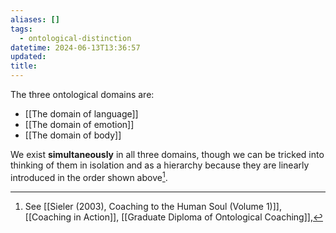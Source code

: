 ```yaml
---
aliases: []
tags:
  - ontological-distinction
datetime: 2024-06-13T13:36:57
updated: 
title: 
---
```

The three ontological domains are:

- [[The domain of language]]
- [[The domain of emotion]]
- [[The domain of body]]

We exist **simultaneously** in all three domains, though we can be tricked into thinking of them in isolation and as a hierarchy because they are linearly introduced in the order shown above[^1].

[^1]: See [[Sieler (2003), Coaching to the Human Soul (Volume 1)]], [[Coaching in Action]], [[Graduate Diploma of Ontological Coaching]],